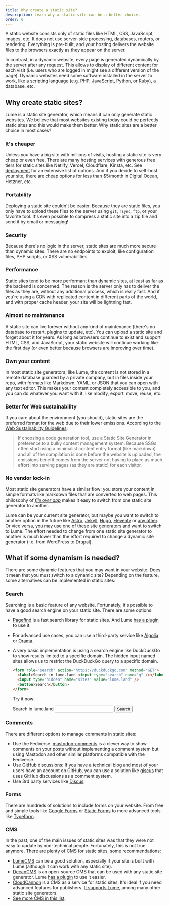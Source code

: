 ```yaml
---
title: Why create a static site?
description: Learn why a static site can be a better choice.
order: 0
---
```


A static website consists only of static files like HTML, CSS, JavaScript,
images, etc. It does not use server-side processing, databases, routers, or
rendering. Everything is pre-built, and your hosting delivers the website files
to the browsers exactly as they appear on the server.

In contrast, in a dynamic website, every page is generated dynamically by the
server after any request. This allows to display of different content for each
visit (i.e. users who are logged in might see a different version of the page).
Dynamic websites need some software installed in the server to work, like a
scripting language (e.g. PHP, JavaScript, Python, or Ruby), a database, etc.

## Why create static sites?

Lume is a static site generator, which means it can only generate static
websites. We believe that most websites existing today could be perfectly static
sites and this would make them better. Why static sites are a better choice in
most cases?

### It's cheaper

Unless you have a big site with millions of visits, hosting a static site is
very cheap or even free. There are many hosting services with generous free
tiers for static sites like Netlify, Vercel, Cloudflare, Kinsta, etc. See
[deployment](../advanced/deployment.md) for an extensive list of options. And if
you decide to self-host your site, there are cheap options for less than
$5/month in Digital Ocean, Hetzner, etc.

### Portability

Deploying a static site couldn't be easier. Because they are static files, you
only have to upload these files to the server using `git`, `rsync`, `ftp`, or
your favorite tool. It's even possible to compress a static site into a zip file
and send it by email or messaging!

### Security

Because there's no logic in the server, static sites are much more secure than
dynamic sites. There are no endpoints to exploit, like configuration files, PHP
scripts, or XSS vulnerabilities.

### Performance

Static sites tend to be more performant than dynamic sites, at least as far as
the backend is concerned. The reason is the server only has to deliver the files
as they are, without any additional process, which is really fast. And if you're
using a CDN with replicated content in different parts of the world, and with
proper cache header, your site will be lightning fast.

### Almost no maintenance

A static site can live forever without any kind of maintenance (there's no
database to restart, plugins to update, etc). You can upload a static site and
forget about it for years. As long as browsers continue to exist and support
HTML, CSS, and JavaScript, your static website will continue working like the
first day (or even better because browsers are improving over time).

### Own your content

In most static site generators, like Lume, the content is not stored in a remote
database guarded by a private company, but in files inside your repo, with
formats like Markdown, YAML, or JSON that you can open with any text editor.
This makes your content completely accessible to you, and you can do whatever
you want with it, like modify, export, move, reuse, etc.

### Better for Web sustainability

If you care about the environment (you should), static sites are the preferred
format for the web due to their lower emissions. According to the
[Web Sustainability Guidelines](https://w3c.github.io/sustyweb/#success-criterion-static-vs-dynamic-human-testable):

> If choosing a code generation tool, use a Static Site Generator in preference
> to a bulky content management system. Because SSGs often start using a
> minimalist content entry format (like markdown) and all of the compilation is
> done before the website is uploaded, the emissions benefit comes from the
> server not having to place as much effort into serving pages (as they are
> static) for each visitor.

### No vendor lock-in

Most static site generators have a similar flow: you store your content in
simple formats like markdown files that are converted to web pages. This
philosophy of [_file over app_](https://stephango.com/file-over-app) makes it
easy to switch from one static site generator to another.

Lume can be your current site generator, but maybe you want to switch to another
option in the future like [Astro](https://astro.build/),
[Jekyll](https://jekyllrb.com/), [Hugo](https://gohugo.io/),
[Eleventy](https://www.11ty.dev/) or
[any other](https://jamstack.org/generators/). Or vice versa, you may use one of
these site generators and want to switch to Lume. The effort needed to change
from one static site generator to another is much lower than the effort required
to change a dynamic site generator (i.e. from WordPress to Drupal).

## What if some dynamism is needed?

There are some dynamic features that you may want in your website. Does it mean
that you must switch to a dynamic site? Depending on the feature, some
alternatives can be implemented in static sites:

### Search

Searching is a basic feature of any website. Fortunately, it's possible to have
a good search engine on your static site. There are some options:

- [Pagefind](https://pagefind.app/) is a fast search library for static sites.
  And Lume [has a plugin](../../plugins/pagefind.md) to use it.
- For advanced use cases, you can use a third-party service like
  [Algolia](https://www.algolia.com/) or [Orama](https://orama.com/).
- A very basic implementation is using a search engine like DuckDuckGo to show
  results limited to a specific domain. The hidden input named sites allows us
  to restrict the DuckDuckGo query to a specific domain.

  ```html
  <form role="search" action="https://duckduckgo.com" method="GET">
    <label>Search in lume.land <input type="search" name="q" /></label>
    <input type="hidden" name="sites" value="lume.land" />
    <button>Search</button>
  </form>
  ```

  Try it now:

  <form role="search" action="https://duckduckgo.com" method="GET">
    <label>Search in lume.land <input type="search" name="q"></label>
    <input type="hidden" name="sites" value="lume.land">
    <button>Search</button>
  </form>

### Comments

There are different options to manage comments in static sites:

- Use the Fediverse.
  [mastodon-comments](https://github.com/oom-components/mastodon-comments) is a
  clever way to show comments on your posts without implementing a comment
  system but using Mastodon and other similar platforms compatible with the
  Fediverse.
- Use GitHub discussions: If you have a technical blog and most of your users
  have an account on GitHub, you can use a solution like
  [giscus](https://giscus.app/) that uses GitHub discussions as a comment
  system.
- Use 3rd party services like [Discus](https://disqus.com/).

### Forms

There are hundreds of solutions to include forms on your website. From free and
simple tools like [Google Forms](https://docs.google.com/forms/) or
[Static Forms](https://www.staticforms.xyz/) to more advanced tools like
[Typeform](https://www.typeform.com/).

### CMS

In the past, one of the main issues of static sites was that they were not easy to update by
non-technical people. Fortunately, this is not true anymore. There are plenty of
CMS for static sites, some recommendations:

- [LumeCMS](../../cms/index.md) can be a good solution, especially if your site
  is built with Lume (although it can work with any static site).
- [DecapCMS](https://decapcms.org/) is an open-source CMS that can be used with
  any static site generator. Lume [has a plugin](../../plugins/decap_cms.md) to
  use it easier.
- [CloudCannon](https://cloudcannon.com/) is a CMS as a service for static
  sites. It's ideal if you need advanced features for publishers.
  [It supports Lume,](https://cloudcannon.com/lume-cms/) among many other static
  site generators.
- [See more CMS in this list](https://jamstack.org/headless-cms/).
